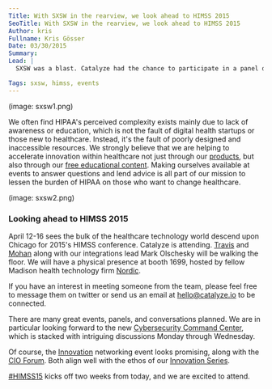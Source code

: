 ```yaml
---
Title: With SXSW in the rearview, we look ahead to HIMSS 2015
SeoTitle: With SXSW in the rearview, we look ahead to HIMSS 2015
Author: kris
Fullname: Kris Gösser
Date: 03/30/2015
Summary: 
Lead: |
  SXSW was a blast. Catalyze had the chance to participate in a panel discussion for digital health startups. Our CEO [Travis Good](https://catalyze.io/travis) answered tough questions around HIPAA and regulation.

Tags: sxsw, himss, events
---
```

(image: sxsw1.png)

We often find HIPAA's perceived complexity exists mainly due to lack of awareness or education, which is not the fault of digital health startups or those new to healthcare. Instead, it's the fault of poorly designed and inaccessible resources. We strongly believe that we are helping to accelerate innovation within healthcare not just through our [products](https://catalyze.io/products), but also through our [free educational content](https://catalyze.io/learn). Making ourselves available at events  to answer questions and lend advice is all part of our mission to lessen the burden of HIPAA on those who want to change healthcare.

(image: sxsw2.png)

### Looking ahead to HIMSS 2015

April 12-16 sees the bulk of the healthcare technology world descend upon Chicago for 2015's HIMSS conference. Catalyze is attending. [Travis](https://catalyze.io/travis) and [Mohan](https://catalyze.io/mohan) along with our integrations lead Mark Olschesky will be walking the floor. We will have a physical presence at booth 1699, hosted by fellow Madison health technology firm [Nordic](http://www.nordicwi.com/).

If you have an interest in meeting someone from the team, please feel free to message them on twitter or send us an email at [hello@catalyze.io](mailto:hello@catalyze.io) to be connected.

There are many great events, panels, and conversations planned. We are in particular looking forward to the new [Cybersecurity Command Center](http://www.himssconference.org/exhibition/cybersecurity-command-center), which is stacked with intriguing discussions Monday through Wednesday.

Of course, the [Innovation](http://www.himssconference.org/networking/innovation) networking event looks promising, along with the [CIO Forum](http://www.himssconference.org/education/cio-forum). Both align well with the ethos of our [Innovation Series](https://catalyze.io/innovation).

[#HIMSS15](http://www.himssconference.org/updates/update.aspx?ItemNumber=40200) kicks off two weeks from today, and we are excited to attend.

